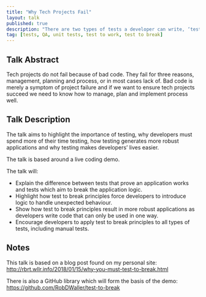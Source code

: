 ```yaml
---
title: "Why Tech Projects Fail"
layout: talk
published: true
description: "There are two types of tests a developer can write, ‘test to work’ and ‘test to break’. Both are essential to robust development, but many developers only use the former and not the latter. This talk explains why ‘test to break’ principles are essential to ensure robust application development ."
tag: [tests, QA, unit tests, test to work, test to break]
---
```

## Talk Abstract

Tech projects do not fail because of bad code. They fail for three reasons, management, planning and process, or in most cases lack of. Bad code is merely a symptom of project failure and if we want to ensure tech projects succeed we need to know how to manage, plan and implement process well.

## Talk Description

The talk aims to highlight the importance of testing, why developers must spend more of their time testing, how testing generates more robust applications and why testing makes developers’ lives easier.

The talk is based around a live coding demo.

The talk will:

- Explain the difference between tests that prove an application works and tests which aim to break the application logic.
- Highlight how test to break principles force developers to introduce logic to handle unexpected behaviour.
- Show how test to break principles result in more robust applications as developers write code that can only be used in one way.
- Encourage developers to apply test to break principles to all types of tests, including manual tests.

## Notes

This talk is based on a blog post found on my personal site: http://rbrt.wllr.info/2018/01/15/why-you-must-test-to-break.html

There is also a GitHub library which will form the basis of the demo: https://github.com/RobDWaller/test-to-break
